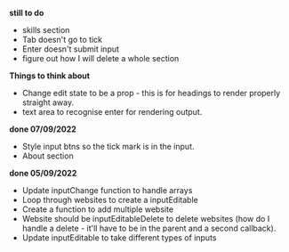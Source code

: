 __still to do__
* skills section
* Tab doesn't go to tick
* Enter doesn't submit input
* figure out how I will delete a whole section

__Things to think about__
* Change edit state to be a prop - this is for headings to render properly straight away.
* text area to recognise enter for rendering output.

__done 07/09/2022__
* Style input btns so the tick mark is in the input.
* About section

__done 05/09/2022__
* Update inputChange function to handle arrays
* Loop through websites to create a inputEditable
* Create a function to add multiple website
* Website should be inputEditableDelete to delete websites (how do I handle a delete - it'll have to be in the parent and a second callback).
* Update inputEditable to take different types of inputs